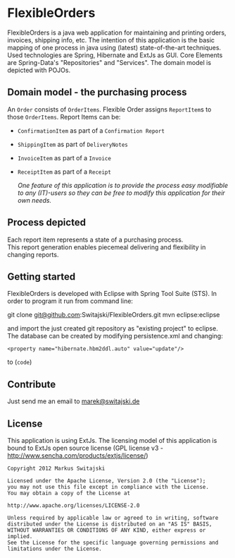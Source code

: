 FlexibleOrders
==============

FlexibleOrders is a java web application for maintaining and printing orders, invoices, shipping info, etc.
The intention of this application is the basic mapping of one process in java using (latest) state-of-the-art techniques.
Used technologies are Spring, Hibernate and ExtJs as GUI. Core Elements are Spring-Data's "Repositories" and "Services".
The domain model is depicted with POJOs.


Domain model - the purchasing process
-------------------------------------
An `Order` consists of `OrderItems`. Flexible Order assigns `ReportItem`s to those `OrderItems`. 
Report Items can be:

- `ConfirmationItem` as part of a `Confirmation Report`
- `ShippingItem` as part of `DeliveryNotes`
- `InvoiceItem` as part of a `Invoice`
- `ReceiptItem` as part of a `Receipt`

    *One feature of this application is to provide the process easy modifiable to any (IT)-users so they can be free to modify this application for their own needs.*

Process depicted
----------------
Each report item represents a state of a purchasing process.  
This report generation enables piecemeal delivering and flexibility in changing reports.

Getting started
---------------
FlexibleOrders is developed with Eclipse with Spring Tool Suite (STS). In order to program it run from command line: 

git clone git@github.com:Switajski/FlexibleOrders.git
mvn eclipse:eclipse

and import the just created git repository as "existing project" to eclipse. The database can be created by modifying persistence.xml and changing:

    <property name="hibernate.hbm2ddl.auto" value="update"/>
to 
    (`code`)<property name="hibernate.hbm2ddl.auto" value="create"/>

Contribute
----------
Just send me an email to marek@switajski.de

License
-------
This application is using ExtJs. The licensing model of this application is bound to ExtJs open source license (GPL license v3 - http://www.sencha.com/products/extjs/license/)

    Copyright 2012 Markus Switajski
    
    Licensed under the Apache License, Version 2.0 (the "License");
    you may not use this file except in compliance with the License.
    You may obtain a copy of the License at
    
    http://www.apache.org/licenses/LICENSE-2.0
    
    Unless required by applicable law or agreed to in writing, software
    distributed under the License is distributed on an "AS IS" BASIS,
    WITHOUT WARRANTIES OR CONDITIONS OF ANY KIND, either express or implied.
    See the License for the specific language governing permissions and
    limitations under the License.
